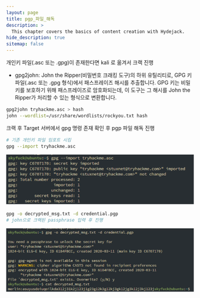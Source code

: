 ```yaml
---
layout: page
title: pgp_파일_해독
description: >
  This chapter covers the basics of content creation with Hydejack.
hide_description: true
sitemap: false
---
```


개인키 파일(.asc 또는 .gpg)이  존재한다면 kali 로 옮겨서 크랙 진행

- gpg2john: John the Ripper(비밀번호 크래킹 도구)의 하위 유틸리티로, GPG 키 파일(.asc 또는 .gpg 형식)에서 패스프레이즈 해시를 추출합니다. GPG 키는 비밀 키를 보호하기 위해 패스프레이즈로 암호화되는데, 이 도구는 그 해시를 John the Ripper가 처리할 수 있는 형식으로 변환합니다.

```bash
gpg2john tryhackme.asc > hash
john --wordlist=/usr/share/wordlists/rockyou.txt hash
```


크랙 후 Target 서버에서 gpg 명령 존재 확인 후 pgp 파일 해독 진행

```bash
# 기존 개인키 파일 임포트 시킴
gpg --import tryhackme.asc
```

![Pasted_image_20250904000459.png](/image/Pasted_image_20250904000459.png)

```bash
gpg -o decrypted_msg.txt -d credential.pgp
# john으로 크랙된 passphrase 입력 후 진행
```

![Pasted_image_20250904000536.png](/image/Pasted_image_20250904000536.png)

